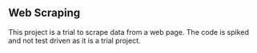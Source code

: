 Web Scraping
---

This project is a trial to scrape data from a web page. The code is spiked and not test driven as it is a trial project.
